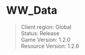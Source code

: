 # WW_Data

> Client region: Global</br>
> Status: Release</br>
> Game Version: 1.2.0</br>
> Resource Version: 1.2.6</br>
